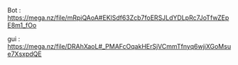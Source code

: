 Bot : https://mega.nz/file/mRpiQAoA#EKlSdf63Zcb7foERSJLdYDLpRc7JoTfwZEpE8m1_fOo

gui : https://mega.nz/file/DRAhXaoL#_PMAFcOqakHErSjVCmmTfnyq6wjiXGoMsue7XsxpdQE